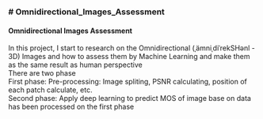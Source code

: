 <h3> # Omnidirectional_Images_Assessment </h3>
<h4> Omnidirectional Images Assessment </h4>
<div> In this project, I start to research on the Omnidirectional (ˌämniˌdiˈrekSHənl - 3D) Images and how to assess them by Machine Learning and make them as the same result as human perspective </div>
<div> There are two phase</div>
<div>First phase: Pre-processing: Image spliting, PSNR calculating, position of each patch calculate, etc.</div>
<div>Second phase: Apply deep learning to predict MOS of image base on data has been processed on the first phase</div>
